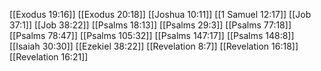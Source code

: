 [[Exodus 19:16]]
[[Exodus 20:18]]
[[Joshua 10:11]]
[[1 Samuel 12:17]]
[[Job 37:1]]
[[Job 38:22]]
[[Psalms 18:13]]
[[Psalms 29:3]]
[[Psalms 77:18]]
[[Psalms 78:47]]
[[Psalms 105:32]]
[[Psalms 147:17]]
[[Psalms 148:8]]
[[Isaiah 30:30]]
[[Ezekiel 38:22]]
[[Revelation 8:7]]
[[Revelation 16:18]]
[[Revelation 16:21]]
